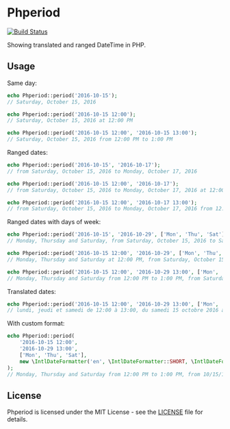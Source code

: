 Phperiod
========

[![Build Status](https://travis-ci.org/maidmaid/phperiod.svg?branch=master)](https://travis-ci.org/maidmaid/phperiod)

Showing translated and ranged DateTime in PHP.

Usage
-----

Same day:

```php
echo Phperiod::period('2016-10-15');
// Saturday, October 15, 2016

echo Phperiod::period('2016-10-15 12:00');
// Saturday, October 15, 2016 at 12:00 PM

echo Phperiod::period('2016-10-15 12:00', '2016-10-15 13:00');
// Saturday, October 15, 2016 from 12:00 PM to 1:00 PM
```

Ranged dates:

```php
echo Phperiod::period('2016-10-15', '2016-10-17');
// from Saturday, October 15, 2016 to Monday, October 17, 2016

echo Phperiod::period('2016-10-15 12:00', '2016-10-17');
// from Saturday, October 15, 2016 to Monday, October 17, 2016 at 12:00 PM

echo Phperiod::period('2016-10-15 12:00', '2016-10-17 13:00');
// from Saturday, October 15, 2016 to Monday, October 17, 2016 from 12:00 PM to 1:00 PM
```

Ranged dates with days of week: 

```php
echo Phperiod::period('2016-10-15', '2016-10-29', ['Mon', 'Thu', 'Sat']);
// Monday, Thursday and Saturday, from Saturday, October 15, 2016 to Saturday, October 29, 2016

echo Phperiod::period('2016-10-15 12:00', '2016-10-29', ['Mon', 'Thu', 'Sat']);
// Monday, Thursday and Saturday at 12:00 PM, from Saturday, October 15, 2016 to Saturday, October 29, 2016

echo Phperiod::period('2016-10-15 12:00', '2016-10-29 13:00', ['Mon', 'Thu', 'Sat']);
// Monday, Thursday and Saturday from 12:00 PM to 1:00 PM, from Saturday, October 15, 2016 to Saturday, October 29, 2016
```

Translated dates:

```php
echo Phperiod::period('2016-10-15 12:00', '2016-10-29 13:00', ['Mon', 'Thu', 'Sat'], new \IntlDateFormatter('fr'));
// lundi, jeudi et samedi de 12:00 à 13:00, du samedi 15 octobre 2016 au samedi 29 octobre 2016
```

With custom format:

```php
echo Phperiod::period(
    '2016-10-15 12:00',
    '2016-10-29 13:00',
    ['Mon', 'Thu', 'Sat'],
    new \IntlDateFormatter('en', \IntlDateFormatter::SHORT, \IntlDateFormatter::SHORT)
);
// Monday, Thursday and Saturday from 12:00 PM to 1:00 PM, from 10/15/16 to 10/29/16
```

License
-------

Phperiod is licensed under the MIT License - see the [LICENSE](LICENSE) file for details.
